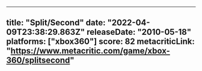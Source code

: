 
---
title: "Split/Second"
date: "2022-04-09T23:38:29.863Z"
releaseDate: "2010-05-18"
platforms: ["xbox360"]
score: 82
metacriticLink: "https://www.metacritic.com/game/xbox-360/splitsecond"
---
